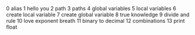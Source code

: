 0 alias
1 hello you
2 path 
3 paths
4 global variables
5 local variables
6 create local variable
7 create global variable
8 true knowledge
9 divide and rule
10 love exponent breath
11 binary to decimal
12 combinations
13 print float
